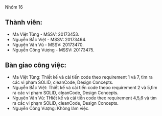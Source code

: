  Nhóm 16

## Thành viên:
- Ma Việt Tùng - MSSV: 20173453.
- Nguyễn Bắc Việt - MSSV: 20173464.
- Nguyên Văn Vũ - MSSV: 20173470.
- Nguyễn Công Vượng - MSSV: 20173475.
## Bàn giao công việc:
- Ma Việt Tùng: Thiết kế và cải tiến code theo requirement 1 và 7, tìm ra các vi phạm SOLID, cleanCode, Design Concepts.
- Nguyễn Bắc Việt: Thiết kế và cải tiến code theoo requirement 2 và 5,tìm ra các vi phạm SOLID, cleanCode, Design Concepts.
- Nguyên Vân Vũ: THiết kế và cải tiến code theo requirement 4,5,6 và tìm ra các vi phạm SOLID, cleanCode, Design Concepts.
- Nguyễn Công Vượng: Không làm việc.
